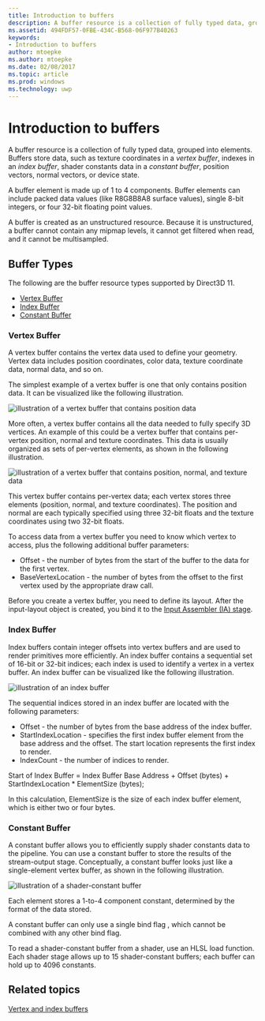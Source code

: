 ---title: Introduction to buffersdescription: A buffer resource is a collection of fully typed data, grouped into elements.ms.assetid: 494FDF57-0FBE-434C-B568-06F977B40263keywords:- Introduction to buffersauthor: mtoepkems.author: mtoepkems.date: 02/08/2017ms.topic: articlems.prod: windowsms.technology: uwp---# Introduction to buffersA buffer resource is a collection of fully typed data, grouped into elements. Buffers store data, such as texture coordinates in a *vertex buffer*, indexes in an *index buffer*, shader constants data in a *constant buffer*, position vectors, normal vectors, or device state.A buffer element is made up of 1 to 4 components. Buffer elements can include packed data values (like R8G8B8A8 surface values), single 8-bit integers, or four 32-bit floating point values.A buffer is created as an unstructured resource. Because it is unstructured, a buffer cannot contain any mipmap levels, it cannot get filtered when read, and it cannot be multisampled.## <span id="Buffer_Types"></span><span id="buffer_types"></span><span id="BUFFER_TYPES"></span>Buffer TypesThe following are the buffer resource types supported by Direct3D 11.-   [Vertex Buffer](#vertex-buffer)-   [Index Buffer](#index-buffer)-   [Constant Buffer](#shader-constant-buffer)### <span id="Vertex_Buffer"></span><span id="vertex_buffer"></span><span id="VERTEX_BUFFER"></span><span id="vertex-buffer"></span>Vertex BufferA vertex buffer contains the vertex data used to define your geometry. Vertex data includes position coordinates, color data, texture coordinate data, normal data, and so on.The simplest example of a vertex buffer is one that only contains position data. It can be visualized like the following illustration.![illustration of a vertex buffer that contains position data](images/d3d10-resources-single-element-vb2.png)More often, a vertex buffer contains all the data needed to fully specify 3D vertices. An example of this could be a vertex buffer that contains per-vertex position, normal and texture coordinates. This data is usually organized as sets of per-vertex elements, as shown in the following illustration.![illustration of a vertex buffer that contains position, normal, and texture data](images/d3d10-vertex-buffer-element.png)This vertex buffer contains per-vertex data; each vertex stores three elements (position, normal, and texture coordinates). The position and normal are each typically specified using three 32-bit floats and the texture coordinates using two 32-bit floats.To access data from a vertex buffer you need to know which vertex to access, plus the following additional buffer parameters:-   Offset - the number of bytes from the start of the buffer to the data for the first vertex.-   BaseVertexLocation - the number of bytes from the offset to the first vertex used by the appropriate draw call.Before you create a vertex buffer, you need to define its layout. After the input-layout object is created, you bind it to the [Input Assembler (IA) stage](input-assembler-stage--ia-.md).### <span id="Index_Buffer"></span><span id="index_buffer"></span><span id="INDEX_BUFFER"></span><span id="index-buffer"></span>Index BufferIndex buffers contain integer offsets into vertex buffers and are used to render primitives more efficiently. An index buffer contains a sequential set of 16-bit or 32-bit indices; each index is used to identify a vertex in a vertex buffer. An index buffer can be visualized like the following illustration.![illustration of an index buffer](images/d3d10-index-buffer.png)The sequential indices stored in an index buffer are located with the following parameters:-   Offset - the number of bytes from the base address of the index buffer.-   StartIndexLocation - specifies the first index buffer element from the base address and the offset. The start location represents the first index to render.-   IndexCount - the number of indices to render.Start of Index Buffer = Index Buffer Base Address + Offset (bytes) + StartIndexLocation \* ElementSize (bytes);In this calculation, ElementSize is the size of each index buffer element, which is either two or four bytes.### <span id="Shader_Constant_Buffer"></span><span id="shader_constant_buffer"></span><span id="SHADER_CONSTANT_BUFFER"></span><span id="shader-constant-buffer"></span>Constant BufferA constant buffer allows you to efficiently supply shader constants data to the pipeline. You can use a constant buffer to store the results of the stream-output stage. Conceptually, a constant buffer looks just like a single-element vertex buffer, as shown in the following illustration.![illustration of a shader-constant buffer](images/d3d10-shader-resource-buffer.png)Each element stores a 1-to-4 component constant, determined by the format of the data stored.A constant buffer can only use a single bind flag , which cannot be combined with any other bind flag.To read a shader-constant buffer from a shader, use an HLSL load function. Each shader stage allows up to 15 shader-constant buffers; each buffer can hold up to 4096 constants.## <span id="related-topics"></span>Related topics[Vertex and index buffers](vertex-and-index-buffers.md)  